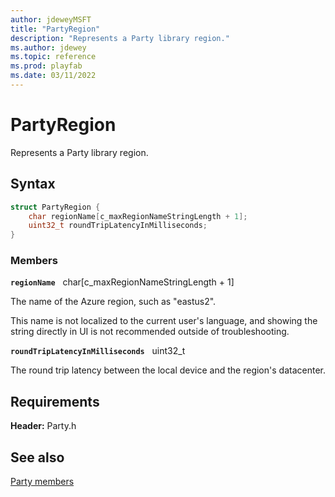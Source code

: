```yaml
---
author: jdeweyMSFT
title: "PartyRegion"
description: "Represents a Party library region."
ms.author: jdewey
ms.topic: reference
ms.prod: playfab
ms.date: 03/11/2022
---
```


# PartyRegion  

Represents a Party library region.  

## Syntax  
  
```cpp
struct PartyRegion {  
    char regionName[c_maxRegionNameStringLength + 1];  
    uint32_t roundTripLatencyInMilliseconds;  
}  
```
  
### Members  
  
**`regionName`** &nbsp; char[c_maxRegionNameStringLength + 1]  
  
The name of the Azure region, such as "eastus2".
  
This name is not localized to the current user's language, and showing the string directly in UI is not recommended outside of troubleshooting.
  
**`roundTripLatencyInMilliseconds`** &nbsp; uint32_t  
  
The round trip latency between the local device and the region's datacenter.
  
  
## Requirements  
  
**Header:** Party.h
  
## See also  
[Party members](../party_members.md)  

  
  
